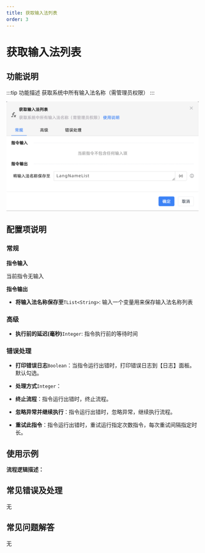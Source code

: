 ```yaml
---
title: 获取输入法列表
order: 3
---
```


# 获取输入法列表

## 功能说明

:::tip 功能描述
获取系统中所有输入法名称（需管理员权限）
:::

![获取输入法列表](../../../assets/获取输入法列表_command.png)

## 配置项说明

### 常规

**指令输入**

当前指令无输入


**指令输出**

- **将输入法名称保存至**`TList<String>`: 输入一个变量用来保存输入法名称列表

### 高级

- **执行前的延迟(毫秒)**`Integer`: 指令执行前的等待时间

### 错误处理

- **打印错误日志**`Boolean`：当指令运行出错时，打印错误日志到【日志】面板。默认勾选。

- **处理方式**`Integer`：

 - **终止流程**：指令运行出错时，终止流程。

 - **忽略异常并继续执行**：指令运行出错时，忽略异常，继续执行流程。

 - **重试此指令**：指令运行出错时，重试运行指定次数指令，每次重试间隔指定时长。

## 使用示例

**流程逻辑描述：** 

## 常见错误及处理

无

## 常见问题解答

无

